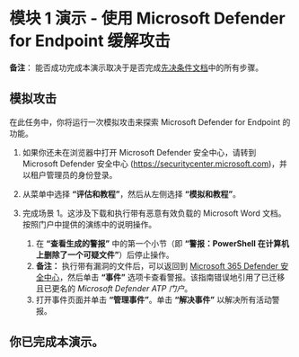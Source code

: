 ﻿# 模块 1 演示 - 使用 Microsoft Defender for Endpoint 缓解攻击



**备注**： 能否成功完成本演示取决于是否完成[先决条件文档](00-prerequisites.md)中的所有步骤。 

## 模拟攻击

在此任务中，你将运行一次模拟攻击来探索 Microsoft Defender for Endpoint 的功能。

1. 如果你还未在浏览器中打开 Microsoft Defender 安全中心，请转到 Microsoft Defender 安全中心 (https://securitycenter.microsoft.com)，并以租户管理员的身份登录。

2. 从菜单中选择 **“评估和教程”**，然后从左侧选择 **“模拟和教程”**。

3. 完成场景 1。这涉及下载和执行带有恶意有效负载的 Microsoft Word 文档。按照门户中提供的演练中的说明操作。 
    1. 在 **“查看生成的警报”** 中的第一个小节（即 **“警报：PowerShell 在计算机上删除了一个可疑文件”**）后停止操作。
    1. **备注：** 执行带有漏洞的文件后，可以返回到 [Microsoft 365 Defender 安全中心](https://securitycenter.microsoft.com)，然后单击 **“事件”** 选项卡查看警报。该指南错误地引用了已迁移且已更名的 *Microsoft Defender ATP 门户*。
    1. 打开事件页面并单击 **“管理事件”**。单击 **“解决事件”** 以解决所有活动警报。


## 你已完成本演示。